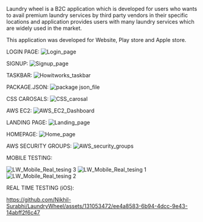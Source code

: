 Laundry wheel is a B2C application which is developed for users who wants to avail premium laundry services by third party vendors in their specific locations and application provides users with many laundry services which are widely used in the market.

This application was developed for Website, Play store and Apple store.

LOGIN PAGE:
![Login_page](https://github.com/Nikhil-Surabhi/LaundryWheel/assets/131053472/d405a627-c687-4b96-9020-f68c791c12d4)


SIGNUP:
![Signup_page](https://github.com/Nikhil-Surabhi/LaundryWheel/assets/131053472/ec974125-98e3-49ab-85c5-c05aae707054)


TASKBAR:
![Howitworks_taskbar](https://github.com/Nikhil-Surabhi/LaundryWheel/assets/131053472/5ce21af1-7717-4aba-8f3a-b62b731edba4)


PACKAGE.JSON:
![package json_file](https://github.com/Nikhil-Surabhi/LaundryWheel/assets/131053472/a18a3bca-5808-42a3-94f7-f261bbc43ed1)


CSS CAROSALS:
![CSS_carosal](https://github.com/Nikhil-Surabhi/LaundryWheel/assets/131053472/56c9011b-2640-4c01-93f9-332087441803)


AWS EC2:
![AWS_EC2_Dashboard](https://github.com/Nikhil-Surabhi/LaundryWheel/assets/131053472/ffa0b890-6dc2-4e62-85c6-4c7da1eeed74)

LANDING PAGE:
![Landing_page](https://github.com/Nikhil-Surabhi/LaundryWheel/assets/131053472/e9bed525-739b-41d4-9084-e6d9ffce6a25)


HOMEPAGE:
![Home_page](https://github.com/Nikhil-Surabhi/LaundryWheel/assets/131053472/5850163f-ec87-4a45-9d17-6f532c64e635)

AWS SECURITY GROUPS:
![AWS_security_groups](https://github.com/Nikhil-Surabhi/LaundryWheel/assets/131053472/3349b76b-0f5e-48b5-9b44-2dcd135b62c2)

MOBILE TESTING:

![LW_Mobile_Real_tesing 3](https://github.com/Nikhil-Surabhi/LaundryWheel/assets/131053472/9b235c4b-661e-418e-9b5d-e4327ae83e11)
![LW_Mobile_Real_tesing 1](https://github.com/Nikhil-Surabhi/LaundryWheel/assets/131053472/3e22a794-9ded-4d13-8cdb-4a5bffc545dd)
![LW_Mobile_Real_tesing 2](https://github.com/Nikhil-Surabhi/LaundryWheel/assets/131053472/00d154f1-fcdd-449b-8633-b14d8983e107)

REAL TIME TESTING (iOS):

https://github.com/Nikhil-Surabhi/LaundryWheel/assets/131053472/ee4a8583-6b94-4dcc-9e43-14abff2f6c47



